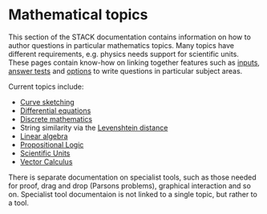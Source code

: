 # Mathematical topics

This section of the STACK documentation contains information on how to author questions in particular mathematics topics.  Many topics have different requirements, e.g. physics needs support for scientific units.  These pages contain know-how on linking together features such as [inputs](../Authoring/Inputs.md), [answer tests](../Authoring/Answer_Tests/index.md) and [options](../Authoring/Question_options.md) to write questions in particular subject areas.

Current topics include:

* [Curve sketching](Curve_sketching.md)
* [Differential equations](Differential_equations.md)
* [Discrete mathematics](Discrete_mathematics.md)
* String similarity via the [Levenshtein distance](Levenshtein_distance.md)
* [Linear algebra](Linear_algebra.md)
* [Propositional Logic](Propositional_Logic.md)
* [Scientific Units](Units.md)
* [Vector Calculus](Vector_Calculus.md)

There is separate documentation on specialist tools, such as those needed for proof, drag and drop (Parsons problems), graphical interaction and so on.  Specialist tool documentaion is not linked to a single topic, but rather to a tool.